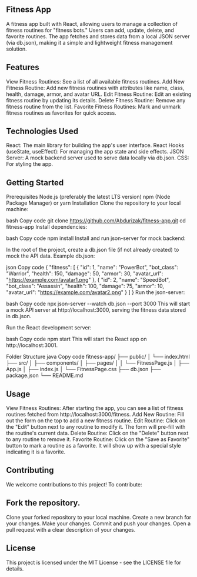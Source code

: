 ## Fitness App
A fitness app built with React, allowing users to manage a collection of fitness routines for "fitness bots." Users can add, update, delete, and favorite routines. The app fetches and stores data from a local JSON server (via db.json), making it a simple and lightweight fitness management solution.

## Features
View Fitness Routines: See a list of all available fitness routines.
Add New Fitness Routine: Add new fitness routines with attributes like name, class, health, damage, armor, and avatar URL.
Edit Fitness Routine: Edit an existing fitness routine by updating its details.
Delete Fitness Routine: Remove any fitness routine from the list.
Favorite Fitness Routines: Mark and unmark fitness routines as favorites for quick access.

## Technologies Used
React: The main library for building the app's user interface.
React Hooks (useState, useEffect): For managing the app state and side effects.
JSON Server: A mock backend server used to serve data locally via db.json.
CSS: For styling the app.

## Getting Started
Prerequisites
Node.js (preferably the latest LTS version)
npm (Node Package Manager) or yarn
Installation
Clone the repository to your local machine:

bash
Copy code
git clone https://github.com/Abdurizak/fitness-app.git
cd fitness-app
Install dependencies:

bash
Copy code
npm install
Install and run json-server for mock backend:

In the root of the project, create a db.json file (if not already created) to mock the API data.
Example db.json:

json
Copy code
{
  "fitness": [
    {
      "id": 1,
      "name": "PowerBot",
      "bot_class": "Warrior",
      "health": 150,
      "damage": 50,
      "armor": 30,
      "avatar_url": "https://example.com/avatar1.png"
    },
    {
      "id": 2,
      "name": "SpeedBot",
      "bot_class": "Assassin",
      "health": 100,
      "damage": 75,
      "armor": 10,
      "avatar_url": "https://example.com/avatar2.png"
    }
  ]
}
Run the json-server:

bash
Copy code
npx json-server --watch db.json --port 3000
This will start a mock API server at http://localhost:3000, serving the fitness data stored in db.json.

Run the React development server:

bash
Copy code
npm start
This will start the React app on http://localhost:3001.

Folder Structure
java
Copy code
fitness-app/
├── public/
│   └── index.html
├── src/
│   ├── components/
│   ├── pages/
│   │   └── FitnessPage.js
│   ├── App.js
│   ├── index.js
│   └── FitnessPage.css
├── db.json
├── package.json
└── README.md

## Usage
View Fitness Routines: After starting the app, you can see a list of fitness routines fetched from http://localhost:3000/fitness.
Add New Routine: Fill out the form on the top to add a new fitness routine.
Edit Routine: Click on the "Edit" button next to any routine to modify it. The form will pre-fill with the routine's current data.
Delete Routine: Click on the "Delete" button next to any routine to remove it.
Favorite Routine: Click on the "Save as Favorite" button to mark a routine as a favorite. It will show up with a special style indicating it is a favorite.


## Contributing
We welcome contributions to this project! To contribute:

## Fork the repository.
Clone your forked repository to your local machine.
Create a new branch for your changes.
Make your changes.
Commit and push your changes.
Open a pull request with a clear description of your changes.

## License
This project is licensed under the MIT License - see the LICENSE file for details.

